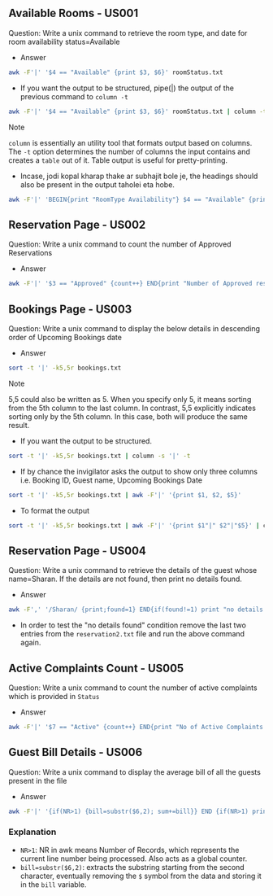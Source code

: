 ## Available Rooms - US001

Question: Write a unix command to retrieve the room type, and date for room availability status=Available

- Answer

```sh
awk -F'|' '$4 == "Available" {print $3, $6}' roomStatus.txt
```

- If you want the output to be structured, pipe(|) the output of the previous command to `column -t`

```sh
awk -F'|' '$4 == "Available" {print $3, $6}' roomStatus.txt | column -t
```

>[!NOTE]
>
> `column` is essentially an utility tool that formats output based on columns. The `-t` option determines the number of columns the input contains and creates a `table` out of it. Table output is useful for pretty-printing.

- Incase, jodi kopal kharap thake ar subhajit bole je, the headings should also be present in the output taholei eta hobe.

```sh
awk -F'|' 'BEGIN{print "RoomType Availability"} $4 == "Available" {print $3, $6}' roomStatus.txt | column -t
```

## Reservation Page - US002

Question: Write a unix command to count the number of Approved Reservations

- Answer

```sh
awk -F'|' '$3 == "Approved" {count++} END{print "Number of Approved reservations:" count}' reservation.txt
```

## Bookings Page - US003

Question: Write a unix command to display the below details in descending order of Upcoming Bookings date

- Answer

```sh
sort -t '|' -k5,5r bookings.txt
```

>[!NOTE]
>5,5 could also be written as 5. When you specify only 5, it means sorting from the 5th column to the last column. In contrast, 5,5 explicitly indicates sorting only by the 5th column. In this case, both will produce the same result.

- If you want the output to be structured.

```sh
sort -t '|' -k5,5r bookings.txt | column -s '|' -t
```

- If by chance the invigilator asks the output to show only three columns i.e. Booking ID, Guest name, Upcoming Bookings Date

```sh
sort -t '|' -k5,5r bookings.txt | awk -F'|' '{print $1, $2, $5}' 
```

- To format the output

```sh
sort -t '|' -k5,5r bookings.txt | awk -F'|' '{print $1"|" $2"|"$5}' | column -s '|' -t
```

## Reservation Page - US004

Question: Write a unix command to retrieve the details of the guest whose name=Sharan. If the details are not found, then print no details found.

- Answer

```sh
awk -F',' '/Sharan/ {print;found=1} END{if(found!=1) print "no details found"}' reservation2.txt
```

- In order to test the "no details found" condition remove the last two entries from the `reservation2.txt` file and run the above command again.

## Active Complaints Count - US005

Question: Write a unix command to count the number of active complaints which is provided in `Status`

- Answer

```sh
awk -F'|' '$7 == "Active" {count++} END{print "No of Active Complaints:"count}' complaints.txt
```

## Guest Bill Details - US006

Question: Write a unix command to display the average bill of all the guests present in the file

- Answer

```sh
awk -F'|' '{if(NR>1) {bill=substr($6,2); sum+=bill}} END {if(NR>1) print "Average:$" sum/(NR-1); else print "Average Bill:$" sum}' bill.txt
```

### Explanation

- `NR>1`: NR in awk means Number of Records, which represents the current line number being processed. Also acts as a global counter.
- `bill=substr($6,2)`: extracts the substring starting from the second character, eventually removing the `$` symbol from the data and storing it in the `bill` variable.
